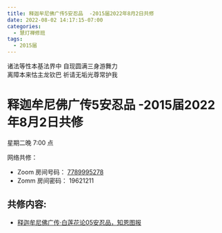 ```yaml
---
title: 释迦牟尼佛广传5安忍品  -2015届2022年8月2日共修
date: 2022-08-02 14:17:15-07:00
categories:
  - 慧灯禅修班
tags:
  - 2015届
---
```

诸法等性本基法界中 自现圆满三身游舞力  
离障本来怙主龙钦巴 祈请无垢光尊常护我

# 释迦牟尼佛广传5安忍品  -2015届2022年8月2日共修

星期二晚 7:00 点

网络共修：

- Zoom 房间号码： [7789995278](https://us02web.zoom.us/j/7789995278?pwd=VjZmbWJFY2k2K0E5RVB2cTNIQmhqUT09)
- Zomm 房间密码： 19621211

## 共修内容:

- [释迦牟尼佛广传·白莲花论05安忍品，知恩图报](https://bj.cxb123.cc/ref/blhl/05/#heading-5)

